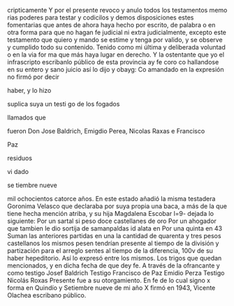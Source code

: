 cripticamente
Y por el presente revoco y anulo todos los testamentos memo
rias poderes para testar y codicilos y demos disposiciones estes
fomentarias que antes de ahora haya hecho por escrito, de palabra o en otra forma para que no hagan fe judicial ni extra judicialmente, excepto este testamento que quiero y mando se estime y tenga por valido, y se observe y cumplido todo su contenido.
Tenido como mi última y deliberada voluntad o en la via for ma que más haya lugar en derecho. Y la ostentante que yo el infrascripto escribanlo público de esta provincia ay fe coro co hallandose en su entero y sano juicio así lo dijo y obayg:
Co
amandado
en
la
expresión
no
firmó
por
decir

haber,
y
lo
hizo

suplica
suya
un
testi
go
de
los
fogados

llamados
que

fueron
Don
Jose
Baldrich,
Emigdio
Perea,
Nicolas
Raxas
e
Francisco

Paz

residuos

vi
dado

se
tiembre
nueve

mil
ochocientos
catorce
años.
En este estado añadió la misma testadera Goronima Velasco que declaraba por suya propia una baca, a más de la que tiene hecha mención atriba, y su hija Magdalena Escobar l=9-
dejada lo siguiente:
Por un sartal si peso doce castellanes de oro
Por un ahogador que tambien le dio sortija de samanpaldas id alata en
Por una quinta en 43
Suman las anteriores partidas en una la cantidad de quarenta y tres pesos castellanos los mismos pesen tendrían presente al tiempo de la división y partización para el arreglo
sentes al tiempo de la diferencia, 100v de su haber hepeditorio. Así lo expresó entre los mismos. Los trigos que quedan mencionados, y en dicha fecha de que dey fe. A través de la ofrancante y como testigo
Josef Baldrich
Testigo Francisco de Paz
Emidio Perza
Testigo Nicolás Roxas
Presente fue a su otorgamiento. En fe de lo cual signo
x forma en Quindío y Setiembre nueve de mi año
X firmó en 1943, Vicente Olachea escribano público.